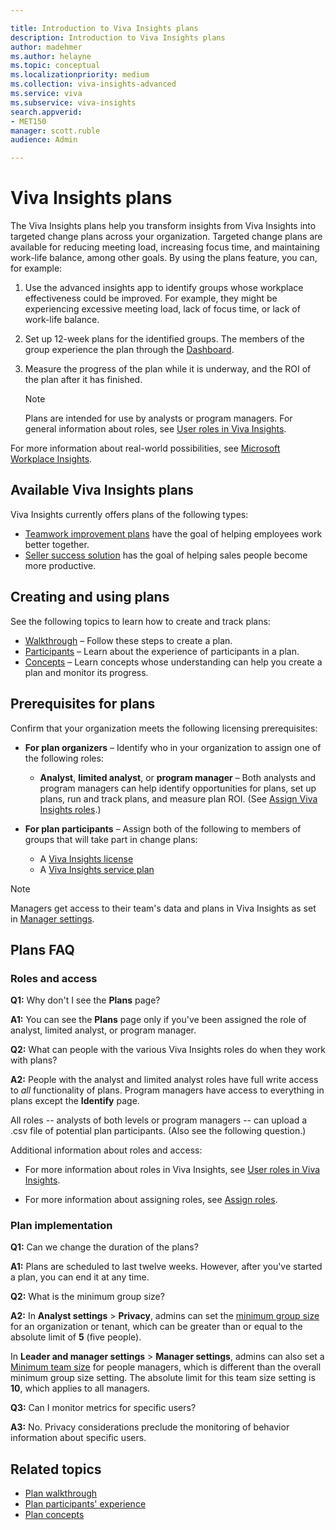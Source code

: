 ```yaml
---

title: Introduction to Viva Insights plans
description: Introduction to Viva Insights plans
author: madehmer
ms.author: helayne
ms.topic: conceptual
ms.localizationpriority: medium 
ms.collection: viva-insights-advanced 
ms.service: viva 
ms.subservice: viva-insights 
search.appverid: 
- MET150 
manager: scott.ruble
audience: Admin

---
```


# Viva Insights plans

The Viva Insights plans help you transform insights from Viva Insights into targeted change plans across your organization. Targeted change plans are available for reducing meeting load, increasing focus time, and maintaining work-life balance, among other goals. By using the plans feature, you can, for example:  

1. Use the advanced insights app to identify groups whose workplace effectiveness could be improved. For example, they might be experiencing excessive meeting load, lack of focus time, or lack of work-life balance.

2. Set up 12-week plans for the identified groups. The members of the group experience the plan through the [Dashboard](../personal/use/dashboard-2.md).

3. Measure the progress of the plan while it is underway, and the ROI of the plan after it has finished.

   >[!Note]
   >Plans are intended for use by analysts or program managers. For general information about roles, see [User roles in Viva Insights](/viva/insights/use/user-roles?toc=/viva/insights/use/toc.json&bc=/viva/insights/breadcrumb/toc.json).

For more information about real-world possibilities, see [Microsoft Workplace Insights](https://insights.office.com/). <!-- and [[Helen's video]]. -->

<!-- REMOVING VIDEO FOR NOW. IT'S FULL Of "PROGRAMS" AND OTHER OUT-OF DATE TERMINOLOGY AND CONCEPTS. ### Video: Solution overview
<iframe width="640" height="564" src="https://player.vimeo.com/video/287139611" frameborder="0" allowFullScreen mozallowfullscreen webkitAllowFullScreen></iframe>
-->

## Available Viva Insights plans

Viva Insights currently offers plans of the following types:

* [Teamwork improvement plans](/viva/insights/tutorials/teamwork-solution?toc=/viva/insights/use/toc.json&bc=/viva/insights/breadcrumb/toc.json) have the goal of helping employees work better together.
* [Seller success solution](/viva/insights/tutorials/seller-success?toc=/viva/insights/use/toc.json&bc=/viva/insights/breadcrumb/toc.json) has the goal of helping sales people become more productive.

## Creating and using plans

See the following topics to learn how to create and track plans:

* [Walkthrough](/viva/insights/tutorials/solutionsv2-task?toc=/viva/insights/use/toc.json&bc=/viva/insights/breadcrumb/toc.json) &ndash; Follow these steps to create a plan.
* [Participants](/viva/insights/tutorials/solutionsv2-participants?toc=/viva/insights/use/toc.json&bc=/viva/insights/breadcrumb/toc.json) &ndash; Learn about the experience of participants in a plan.
* [Concepts](/viva/insights/tutorials/solutionsv2-conceptual?toc=/viva/insights/use/toc.json&bc=/viva/insights/breadcrumb/toc.json) &ndash; Learn concepts whose understanding can help you create a plan and monitor its progress.

## Prerequisites for plans

Confirm that your organization meets the following licensing prerequisites:

* **For plan organizers** &ndash; Identify who in your organization to assign one of the following roles:

  * **Analyst**, **limited analyst**, or **program manager** &ndash; Both analysts and program managers can help identify opportunities for plans, set up plans, run and track plans, and measure plan ROI. (See [Assign Viva Insights roles](/viva/insights/setup/assign-roles-to-wpa-admins?toc=/viva/insights/use/toc.json&bc=/viva/insights/breadcrumb/toc.json).)

* **For plan participants** &ndash; Assign both of the following to members of groups that will take part in change plans:

  * A [Viva Insights license](/viva/insights/setup/assign-licenses-to-population?toc=/viva/insights/use/toc.json&bc=/viva/insights/breadcrumb/toc.json)
  * A [Viva Insights service plan](/viva/insights/personal/overview/plans-environments?toc=/viva/insights/use/toc.json&bc=/viva/insights/breadcrumb/toc.json)

>[!Note]
>Managers get access to their team's data and plans in Viva Insights as set in [Manager settings](/viva/insights/use/manager-settings?toc=/viva/insights/use/toc.json&bc=/viva/insights/breadcrumb/toc.json).

<!-- RECONSTITUTE THE SECTION "WHEN MULTIPLE ROLES ARE ASSIGNED"
   > [!Note]
   > One person can be have more than one role (for example, both the analyst and program manager roles). For more information, see [When multiple roles are assigned](/viva/insights/use/user-roles?toc=/viva/insights/use/toc.json&bc=/viva/insights/breadcrumb/toc.json#when-multiple-roles-are-assigned). -->

<!-- REMOVING PLAYBOOK FOR NOW. IT'S FULL OR "PROGRAM" AND "HABITS" AND PROCEDURES THAT DO NOT REFLECT THE NEW SIMPLER MODEL. 

## Viva Insights solution for teamwork playbook

The Solution for teamwork playbook provides tips on how to best use Viva Insights Teamwork plans to achieve maximum benefit for your organization.-->

## Plans FAQ

### Roles and access

**Q1:** Why don't I see the **Plans** page?

**A1:** You can see the **Plans** page only if you've been assigned the role of analyst, limited analyst, or program manager.

**Q2:** What can people with the various Viva Insights roles do when they work with plans?

**A2:** People with the analyst and limited analyst roles have full write access to _all_ functionality of plans. Program managers have access to everything in plans except the **Identify** page.

All roles -- analysts of both levels or program managers -- can upload a .csv file of potential plan participants. (Also see the following question.)

Additional information about roles and access:

* For more information about roles in Viva Insights, see [User roles in Viva Insights](/viva/insights/use/user-roles?toc=/viva/insights/use/toc.json&bc=/viva/insights/breadcrumb/toc.json).

* For more information about assigning roles, see [Assign roles](/viva/insights/setup/set-up-workplace-analytics?toc=/viva/insights/use/toc.json&bc=/viva/insights/breadcrumb/toc.json#setup-steps).

### Plan implementation

**Q1:** Can we change the duration of the plans?

**A1:** Plans are scheduled to last twelve weeks. However, after you've started a plan, you can end it at any time.

**Q2:** What is the minimum group size?

**A2:** In **Analyst settings** > **Privacy**, admins can set the [minimum group size](/viva/insights/use/privacy-settings?toc=/viva/insights/use/toc.json&bc=/viva/insights/breadcrumb/toc.json) for an organization or tenant, which can be greater than or equal to the absolute limit of **5** (five people).

In **Leader and manager settings** > **Manager settings**, admins can also set a [Minimum team size](/viva/insights/use/manager-settings?toc=/viva/insights/use/toc.json&bc=/viva/insights/breadcrumb/toc.json) for people managers, which is different than the overall minimum group size setting. The absolute limit for this team size setting is **10**, which applies to all managers.

**Q3:** Can I monitor metrics for specific users?

**A3:** No. Privacy considerations preclude the monitoring of behavior information about specific users.

## Related topics

* [Plan walkthrough](/viva/insights/tutorials/solutionsv2-task?toc=/viva/insights/use/toc.json&bc=/viva/insights/breadcrumb/toc.json)
* [Plan participants' experience](/viva/insights/tutorials/solutionsv2-participants?toc=/viva/insights/use/toc.json&bc=/viva/insights/breadcrumb/toc.json)  
* [Plan concepts](/viva/insights/tutorials/solutionsv2-conceptual?toc=/viva/insights/use/toc.json&bc=/viva/insights/breadcrumb/toc.json)
